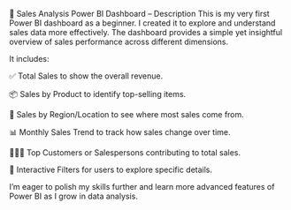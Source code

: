 🔷 Sales Analysis Power BI Dashboard – Description
This is my very first Power BI dashboard as a beginner. I created it to explore and understand sales data more effectively. The dashboard provides a simple yet insightful overview of sales performance across different dimensions.

It includes:

✅ Total Sales to show the overall revenue.

📦 Sales by Product to identify top-selling items.

📍 Sales by Region/Location to see where most sales come from.

📊 Monthly Sales Trend to track how sales change over time.

🧑‍🤝‍🧑 Top Customers or Salespersons contributing to total sales.

🔎 Interactive Filters for users to explore specific details.

I’m eager to polish my skills further and learn more advanced features of Power BI as I grow in data analysis.



